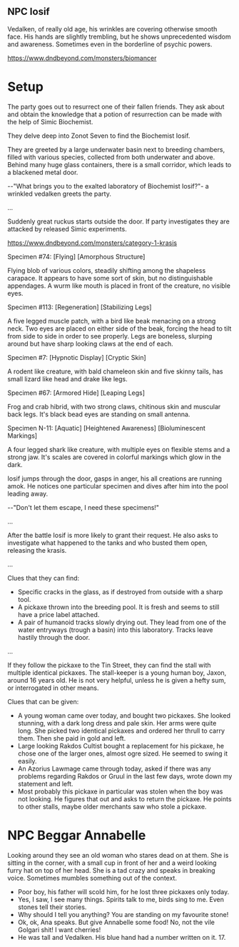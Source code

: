 ## NPC Iosif

Vedalken, of really old age, his wrinkles are covering otherwise smooth face.
His hands are slightly trembling, but he shows unprecedented wisdom and
awareness. Sometimes even in the borderline of psychic powers.

https://www.dndbeyond.com/monsters/biomancer

# Setup

The party goes out to resurrect one of their fallen friends. They ask about and
obtain the knowledge that a potion of resurrection can be made with the help of
Simic Biochemist.

They delve deep into Zonot Seven to find the Biochemist Iosif.

They are greeted by a large underwater basin next to breeding chambers, filled
with various species, collected from both underwater and above. Behind many
huge glass containers, there is a small corridor, which leads to a blackened
metal door.

--"What brings you to the exalted laboratory of Biochemist Iosif?"- a wrinkled
vedalken greets the party.

...

Suddenly great ruckus starts outside the door. If party investigates they are
attacked by released Simic experiments.

https://www.dndbeyond.com/monsters/category-1-krasis

Specimen #74: [Flying] [Amorphous Structure]

  Flying blob of various colors, steadily shifting among the shapeless
  carapace. It appears to have some sort of skin, but no distinguishable
  appendages. A wurm like mouth is placed in front of the creature, no visible
  eyes.

Specimen #113: [Regeneration] [Stabilizing Legs]

  A five legged muscle patch, with a bird like beak menacing on a strong neck.
  Two eyes are placed on either side of the beak, forcing the head to tilt from
  side to side in order to see properly. Legs are boneless, slurping around but
  have sharp looking claws at the end of each.

Specimen #7: [Hypnotic Display] [Cryptic Skin]

  A rodent like creature, with bald chameleon skin and five skinny tails, has
  small lizard like head and drake like legs.

Specimen #67: [Armored Hide] [Leaping Legs]

  Frog and crab hibrid, with two strong claws, chitinous skin and muscular back
  legs. It's black bead eyes are standing on small antenna.

Specimen N-11: [Aquatic] [Heightened Awareness] [Bioluminescent Markings]

  A four legged shark like creature, with multiple eyes on flexible stems and a
  strong jaw. It's scales are covered in colorful markings which glow in the
  dark.

Iosif jumps through the door, gasps in anger, his all creations are running
amok. He notices one particular specimen and dives after him into the pool
leading away.

--"Don't let them escape, I need these specimens!"

...

After the battle Iosif is more likely to grant their request. He also asks to
investigate what happened to the tanks and who busted them open, releasing the
krasis.

...

Clues that they can find:

- Specific cracks in the glass, as if destroyed from outside with
a sharp tool.
- A pickaxe thrown into the breeding pool. It is fresh and seems to still
have a price label attached.
- A pair of humanoid tracks slowly drying out. They lead from one of the
water entryways (trough a basin) into this laboratory. Tracks leave hastily
through the door.

...

If they follow the pickaxe to the Tin Street, they can find the stall with
multiple identical pickaxes. The stall-keeper is a young human boy, Jaxon, around
16 years old. He is not very helpful, unless he is given a hefty sum, or
interrogated in other means.

Clues that can be given:

- A young woman came over today, and bought two pickaxes. She looked stunning,
with a dark long dress and pale skin. Her arms were quite long. She picked two
identical pickaxes and ordered her thrull to carry them. Then she paid in gold
and left.
- Large looking Rakdos Cultist bought a replacement for his pickaxe, he chose
one of the larger ones, almost ogre sized. He seemed to swing it easily.
- An Azorius Lawmage came through today, asked if there was any problems regarding
Rakdos or Gruul in the last few days, wrote down my statement and left.
- Most probably this pickaxe in particular was stolen when the boy was not looking.
He figures that out and asks to return the pickaxe. He points to other stalls,
maybe older merchants saw who stole a pickaxe.

# NPC Beggar Annabelle

Looking around they see an old woman who stares dead on at them. She is sitting
in the corner, with a small cup in front of her and a weird looking furry hat on
top of her head. She is a tad crazy and speaks in breaking voice. Sometimes
mumbles something out of the context.

- Poor boy, his father will scold him, for he lost three pickaxes only today.
- Yes, I saw, I see many things. Spirits talk to me, birds sing to me. Even stones
tell their stories.
- Why should I tell you anything? You are standing on my favourite stone!
- Ok, ok, Ana speaks. But give Annabelle some food! No, not the vile Golgari shit!
I want cherries!
- He was tall and Vedalken. His blue hand had a number written on it. 17.

